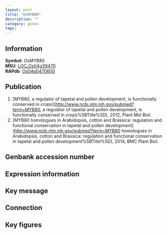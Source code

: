 ```yaml
---
layout: post
title: "OsMYB80"
description: ""
category: genes
tags: 
---
```


## Information
__Symbol__: OsMYB80  
__MSU__: [LOC_Os04g39470](http://rice.plantbiology.msu.edu/cgi-bin/ORF_infopage.cgi?orf=LOC_Os04g39470)  
__RAPdb__: [Os04g0470600](http://rapdb.dna.affrc.go.jp/viewer/gbrowse_details/irgsp1?name=Os04g0470600)  

## Publication
1. [MYB80, a regulator of tapetal and pollen development, is functionally conserved in crops](http://www.ncbi.nlm.nih.gov/pubmed?term=MYB80, a regulator of tapetal and pollen development, is functionally conserved in crops%5BTitle%5D), 2012, Plant Mol Biol.
2. [MYB80 homologues in Arabidopsis, cotton and Brassica: regulation and functional conservation in tapetal and pollen development](http://www.ncbi.nlm.nih.gov/pubmed?term=MYB80 homologues in Arabidopsis, cotton and Brassica: regulation and functional conservation in tapetal and pollen development%5BTitle%5D), 2014, BMC Plant Biol.

## Genbank accession number

## Expression information

## Key message

## Connection

## Key figures


